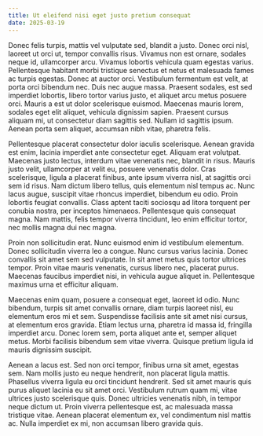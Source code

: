 ```yaml
---
title: Ut eleifend nisi eget justo pretium consequat
date: 2025-03-19
---
```


Donec felis turpis, mattis vel vulputate sed, blandit a justo. Donec orci nisl, laoreet ut orci ut, tempor convallis risus. Vivamus non est ornare, sodales neque id, ullamcorper arcu. Vivamus lobortis vehicula quam egestas varius. Pellentesque habitant morbi tristique senectus et netus et malesuada fames ac turpis egestas. Donec at auctor orci. Vestibulum fermentum est velit, at porta orci bibendum nec. Duis nec augue massa. Praesent sodales, est sed imperdiet lobortis, libero tortor varius justo, et aliquet arcu metus posuere orci. Mauris a est ut dolor scelerisque euismod. Maecenas mauris lorem, sodales eget elit aliquet, vehicula dignissim sapien. Praesent cursus aliquam mi, ut consectetur diam sagittis sed. Nullam id sagittis ipsum. Aenean porta sem aliquet, accumsan nibh vitae, pharetra felis.

Pellentesque placerat consectetur dolor iaculis scelerisque. Aenean gravida est enim, lacinia imperdiet ante consectetur eget. Aliquam erat volutpat. Maecenas justo lectus, interdum vitae venenatis nec, blandit in risus. Mauris justo velit, ullamcorper at velit eu, posuere venenatis dolor. Cras scelerisque, ligula a placerat finibus, ante ipsum viverra nisl, at sagittis orci sem id risus. Nam dictum libero tellus, quis elementum nisl tempus ac. Nunc lacus augue, suscipit vitae rhoncus imperdiet, bibendum eu odio. Proin lobortis feugiat convallis. Class aptent taciti sociosqu ad litora torquent per conubia nostra, per inceptos himenaeos. Pellentesque quis consequat magna. Nam mattis, felis tempor viverra tincidunt, leo enim efficitur tortor, nec mollis magna dui nec magna.

Proin non sollicitudin erat. Nunc euismod enim id vestibulum elementum. Donec sollicitudin viverra leo a congue. Nunc cursus varius lacinia. Donec convallis sit amet sem sed vulputate. In sit amet metus quis tortor ultrices tempor. Proin vitae mauris venenatis, cursus libero nec, placerat purus. Maecenas faucibus imperdiet nisi, in vehicula augue aliquet in. Pellentesque maximus urna et efficitur aliquam.

Maecenas enim quam, posuere a consequat eget, laoreet id odio. Nunc bibendum, turpis sit amet convallis ornare, diam turpis laoreet nisl, eu elementum eros mi et sem. Suspendisse facilisis ante sit amet nisi cursus, at elementum eros gravida. Etiam lectus urna, pharetra id massa id, fringilla imperdiet arcu. Donec lorem sem, porta aliquet ante et, semper aliquet metus. Morbi facilisis bibendum sem vitae viverra. Quisque pretium ligula id mauris dignissim suscipit.

Aenean a lacus est. Sed non orci tempor, finibus urna sit amet, egestas sem. Nam mollis justo eu neque hendrerit, non placerat ligula mattis. Phasellus viverra ligula eu orci tincidunt hendrerit. Sed sit amet mauris quis purus aliquet lacinia eu sit amet orci. Vestibulum rutrum quam mi, vitae ultrices justo scelerisque quis. Donec ultricies venenatis nibh, in tempor neque dictum ut. Proin viverra pellentesque est, ac malesuada massa tristique vitae. Aenean placerat elementum ex, vel condimentum nisl mattis ac. Nulla imperdiet ex mi, non accumsan libero gravida quis.
